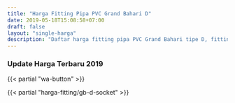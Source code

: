 ```yaml
---
title: "Harga Fitting Pipa PVC Grand Bahari D"
date: 2019-05-18T15:08:58+07:00
draft: false
layout: "single-harga"
description: "Daftar harga fitting pipa PVC Grand Bahari tipe D, fitting PVC murah berkualitas."
---
```


### Update Harga Terbaru 2019

{{< partial "wa-button" >}}

{{< partial "harga-fitting/gb-d-socket" >}}